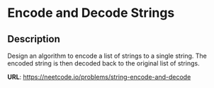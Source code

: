 # Encode and Decode Strings
## Description
Design an algorithm to encode a list of strings to a single string. The encoded string is then decoded back to the original list of strings.

**URL**: https://neetcode.io/problems/string-encode-and-decode